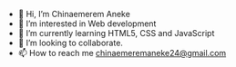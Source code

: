 - 👋 Hi, I’m Chinaemerem Aneke
- 👀 I’m interested in Web development
- 🌱 I’m currently learning HTML5, CSS and JavaScript
- 💞️ I’m looking to collaborate.
- 📫 How to reach me chinaemeremaneke24@gmail.com

<!---
chinaemerem-aneke/chinaemerem-aneke is a ✨ special ✨ repository because its `README.md` (this file) appears on your GitHub profile.
You can click the Preview link to take a look at your changes.
--->
